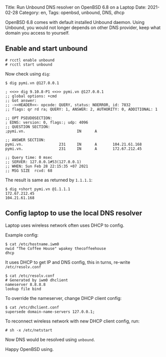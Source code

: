 Title: Run Unbound DNS resolver on OpenBSD 6.8 on a Laptop
Date: 2021-02-28
Category: en,
Tags: openbsd, unbound, DNS, dhcp

OpenBSD 6.8 comes with default installed Unbound daemon.
Using Unbound, you would not longer depends on other DNS provider, keep
what domain you access to yourself.

## Enable and start unbound
```
# rcctl enable unbound
# rcctl start unbound
```

Now check using `dig`:

```
$ dig pymi.vn @127.0.0.1

; <<>> dig 9.10.8-P1 <<>> pymi.vn @127.0.0.1
;; global options: +cmd
;; Got answer:
;; ->>HEADER<<- opcode: QUERY, status: NOERROR, id: 7832
;; flags: qr rd ra; QUERY: 1, ANSWER: 2, AUTHORITY: 0, ADDITIONAL: 1

;; OPT PSEUDOSECTION:
; EDNS: version: 0, flags:; udp: 4096
;; QUESTION SECTION:
;pymi.vn.                       IN      A

;; ANSWER SECTION:
pymi.vn.                231     IN      A       104.21.61.168
pymi.vn.                231     IN      A       172.67.212.45

;; Query time: 0 msec
;; SERVER: 127.0.0.1#53(127.0.0.1)
;; WHEN: Sun Feb 28 22:15:35 +07 2021
;; MSG SIZE  rcvd: 68
```

The result is same as returned by `1.1.1.1`:

```
$ dig +short pymi.vn @1.1.1.1
172.67.212.45
104.21.61.168
```

## Config laptop to use the local DNS resolver
Laptop uses wireless network often uses DHCP to config.

Example config:
```
$ cat /etc/hostname.iwm0
nwid "The Coffee House" wpakey thecoffeehouse
dhcp
```
It uses DHCP to get IP and DNS config, this in turns, re-write `/etc/resolv.conf`

```
$ cat /etc/resolv.conf
# Generated by iwm0 dhclient
nameserver 8.8.8.8
lookup file bind
```

To override the nameserver, change DHCP client config:

```
$ cat /etc/dhclient.conf
supersede domain-name-servers 127.0.0.1;
```

To reconnect wireless network with new DHCP client config, run:

```
# sh -x /etc/netstart
```

Now DNS would be resolved using `unbound`.

Happy OpenBSD using.
